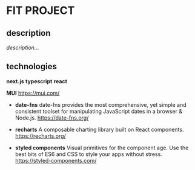 # FIT PROJECT
## description
_description..._

## technologies
**next.js**
**typescript**
**react**

**MUI** https://mui.com/

* __date-fns__ 
	date-fns provides the most comprehensive, yet simple and consistent toolset for manipulating JavaScript dates in a browser & Node.js. https://date-fns.org/

* __recharts__
	A composable charting library built on React components. https://recharts.org/

* __styled components__
	Visual primitives for the component age. Use the best bits of ES6 and CSS to style your apps without stress. https://styled-components.com/




